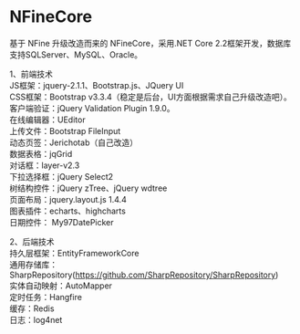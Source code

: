 # NFineCore
基于 NFine 升级改造而来的 NFineCore，采用.NET Core 2.2框架开发，数据库支持SQLServer、MySQL、Oracle。

1、前端技术  
JS框架：jquery-2.1.1、Bootstrap.js、JQuery UI  
CSS框架：Bootstrap v3.3.4（稳定是后台，UI方面根据需求自己升级改造吧）。  
客户端验证：jQuery Validation Plugin 1.9.0。  
在线编辑器：UEditor  
上传文件：Bootstrap FileInput  
动态页签：Jerichotab（自己改造）  
数据表格：jqGrid  
对话框：layer-v2.3  
下拉选择框：jQuery Select2  
树结构控件：jQuery zTree、jQuery wdtree  
页面布局：jquery.layout.js 1.4.4  
图表插件：echarts、highcharts  
日期控件： My97DatePicker  

2、后端技术  
持久层框架：EntityFrameworkCore  
通用存储库：SharpRepository(https://github.com/SharpRepository/SharpRepository)  
实体自动映射：AutoMapper  
定时任务：Hangfire  
缓存：Redis  
日志：log4net  
